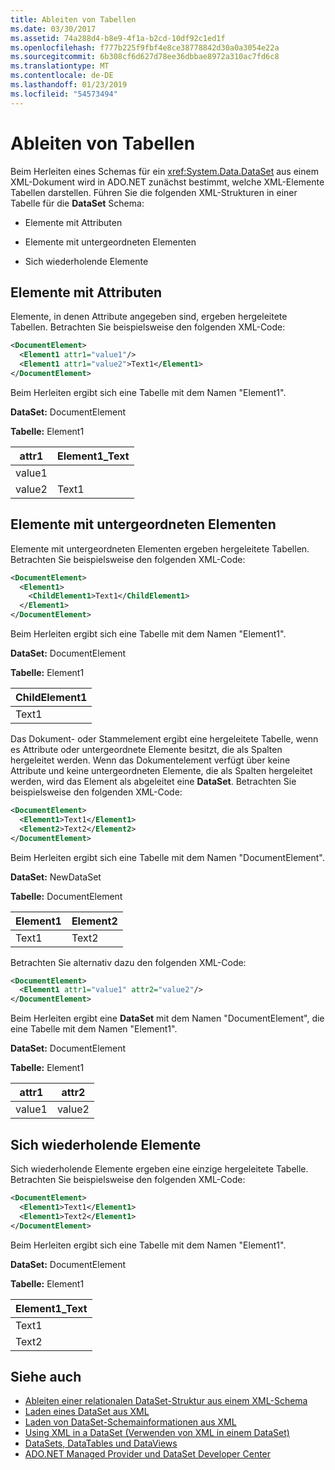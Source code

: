```yaml
---
title: Ableiten von Tabellen
ms.date: 03/30/2017
ms.assetid: 74a288d4-b8e9-4f1a-b2cd-10df92c1ed1f
ms.openlocfilehash: f777b225f9fbf4e8ce38778842d30a0a3054e22a
ms.sourcegitcommit: 6b308cf6d627d78ee36dbbae8972a310ac7fd6c8
ms.translationtype: MT
ms.contentlocale: de-DE
ms.lasthandoff: 01/23/2019
ms.locfileid: "54573494"
---
```

# <a name="inferring-tables"></a>Ableiten von Tabellen
Beim Herleiten eines Schemas für ein <xref:System.Data.DataSet> aus einem XML-Dokument wird in ADO.NET zunächst bestimmt, welche XML-Elemente Tabellen darstellen. Führen Sie die folgenden XML-Strukturen in einer Tabelle für die **DataSet** Schema:  
  
-   Elemente mit Attributen  
  
-   Elemente mit untergeordneten Elementen  
  
-   Sich wiederholende Elemente  
  
## <a name="elements-with-attributes"></a>Elemente mit Attributen  
 Elemente, in denen Attribute angegeben sind, ergeben hergeleitete Tabellen. Betrachten Sie beispielsweise den folgenden XML-Code:  
  
```xml  
<DocumentElement>  
  <Element1 attr1="value1"/>  
  <Element1 attr1="value2">Text1</Element1>  
</DocumentElement>  
```  
  
 Beim Herleiten ergibt sich eine Tabelle mit dem Namen "Element1".  
  
 **DataSet:** DocumentElement  
  
 **Tabelle:** Element1  
  
|attr1|Element1_Text|  
|-----------|--------------------|  
|value1||  
|value2|Text1|  
  
## <a name="elements-with-child-elements"></a>Elemente mit untergeordneten Elementen  
 Elemente mit untergeordneten Elementen ergeben hergeleitete Tabellen. Betrachten Sie beispielsweise den folgenden XML-Code:  
  
```xml  
<DocumentElement>  
  <Element1>  
    <ChildElement1>Text1</ChildElement1>  
  </Element1>  
</DocumentElement>  
```  
  
 Beim Herleiten ergibt sich eine Tabelle mit dem Namen "Element1".  
  
 **DataSet:** DocumentElement  
  
 **Tabelle:** Element1  
  
|ChildElement1|  
|-------------------|  
|Text1|  
  
 Das Dokument- oder Stammelement ergibt eine hergeleitete Tabelle, wenn es Attribute oder untergeordnete Elemente besitzt, die als Spalten hergeleitet werden. Wenn das Dokumentelement verfügt über keine Attribute und keine untergeordneten Elemente, die als Spalten hergeleitet werden, wird das Element als abgeleitet eine **DataSet**. Betrachten Sie beispielsweise den folgenden XML-Code:  
  
```xml  
<DocumentElement>  
  <Element1>Text1</Element1>  
  <Element2>Text2</Element2>  
</DocumentElement>  
```  
  
 Beim Herleiten ergibt sich eine Tabelle mit dem Namen "DocumentElement".  
  
 **DataSet:** NewDataSet  
  
 **Tabelle:** DocumentElement  
  
|Element1|Element2|  
|--------------|--------------|  
|Text1|Text2|  
  
 Betrachten Sie alternativ dazu den folgenden XML-Code:  
  
```xml  
<DocumentElement>  
  <Element1 attr1="value1" attr2="value2"/>  
</DocumentElement>  
```  
  
 Beim Herleiten ergibt eine **DataSet** mit dem Namen "DocumentElement", die eine Tabelle mit dem Namen "Element1".  
  
 **DataSet:** DocumentElement  
  
 **Tabelle:** Element1  
  
|attr1|attr2|  
|-----------|-----------|  
|value1|value2|  
  
## <a name="repeating-elements"></a>Sich wiederholende Elemente  
 Sich wiederholende Elemente ergeben eine einzige hergeleitete Tabelle. Betrachten Sie beispielsweise den folgenden XML-Code:  
  
```xml  
<DocumentElement>  
  <Element1>Text1</Element1>  
  <Element1>Text2</Element1>  
</DocumentElement>  
```  
  
 Beim Herleiten ergibt sich eine Tabelle mit dem Namen "Element1".  
  
 **DataSet:** DocumentElement  
  
 **Tabelle:** Element1  
  
|Element1_Text|  
|--------------------|  
|Text1|  
|Text2|  
  
## <a name="see-also"></a>Siehe auch
- [Ableiten einer relationalen DataSet-Struktur aus einem XML-Schema](../../../../../docs/framework/data/adonet/dataset-datatable-dataview/inferring-dataset-relational-structure-from-xml.md)
- [Laden eines DataSet aus XML](../../../../../docs/framework/data/adonet/dataset-datatable-dataview/loading-a-dataset-from-xml.md)
- [Laden von DataSet-Schemainformationen aus XML](../../../../../docs/framework/data/adonet/dataset-datatable-dataview/loading-dataset-schema-information-from-xml.md)
- [Using XML in a DataSet (Verwenden von XML in einem DataSet)](../../../../../docs/framework/data/adonet/dataset-datatable-dataview/using-xml-in-a-dataset.md)
- [DataSets, DataTables und DataViews](../../../../../docs/framework/data/adonet/dataset-datatable-dataview/index.md)
- [ADO.NET Managed Provider und DataSet Developer Center](https://go.microsoft.com/fwlink/?LinkId=217917)
